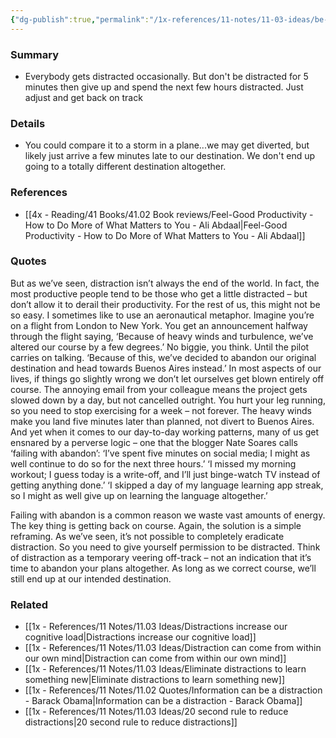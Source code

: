 ```yaml
---
{"dg-publish":true,"permalink":"/1x-references/11-notes/11-03-ideas/be-distracted-but-only-temporarily/","title":"Be distracted, but only temporarily","created":"2024-04-13T21:18:14.329+03:00","updated":"2024-04-13T21:36:16.084+03:00"}
---
```



### Summary
- Everybody gets distracted occasionally. But don't be distracted for 5 minutes then give up and spend the next few hours distracted. Just adjust and get back on track

### Details
- You could compare it to a storm in a plane...we may get diverted, but likely just arrive a few minutes late to our destination. We don't end up going to a totally different destination altogether.

### References
- [[4x - Reading/41 Books/41.02 Book reviews/Feel-Good Productivity - How to Do More of What Matters to You - Ali Abdaal\|Feel-Good Productivity - How to Do More of What Matters to You - Ali Abdaal]]

### Quotes
But as we’ve seen, distraction isn’t always the end of the world. In fact, the most productive people tend to be those who get a little distracted – but don’t allow it to derail their productivity. For the rest of us, this might not be so easy. I sometimes like to use an aeronautical metaphor. Imagine you’re on a flight from London to New York. You get an announcement halfway through the flight saying, ‘Because of heavy winds and turbulence, we’ve altered our course by a few degrees.’ No biggie, you think. Until the pilot carries on talking. ‘Because of this, we’ve decided to abandon our original destination and head towards Buenos Aires instead.’ In most aspects of our lives, if things go slightly wrong we don’t
let ourselves get blown entirely off course. The annoying email from your colleague means the project gets slowed down by a day, but not cancelled outright. You hurt your leg running, so you need to stop exercising for a week – not forever. The heavy winds make you land five minutes later than planned, not divert to Buenos Aires. And yet when it comes to our day-to-day working patterns, many of us get ensnared by a perverse logic – one that the blogger Nate Soares calls ‘failing with abandon’: ‘I’ve spent five minutes on social media; I might as well continue to do so for the next three hours.’ ‘I missed my morning workout; I guess today is a write-off, and I’ll just binge-watch TV instead of getting anything done.’ ‘I skipped a day of my language learning app streak, so I might as well give up on learning the language altogether.’

Failing with abandon is a common reason we waste vast amounts of energy. The key thing is getting back on course. Again, the solution is a simple reframing. As we’ve seen, it’s not
possible to completely eradicate distraction. So you need to give yourself permission to be distracted. Think of distraction as a temporary veering off-track – not an indication that it’s time to abandon your plans altogether. As long as we correct course, we’ll still end up at our intended destination.


### Related
- [[1x - References/11 Notes/11.03 Ideas/Distractions increase our cognitive load\|Distractions increase our cognitive load]]
- [[1x - References/11 Notes/11.03 Ideas/Distraction can come from within our own mind\|Distraction can come from within our own mind]]
- [[1x - References/11 Notes/11.03 Ideas/Eliminate distractions to learn something new\|Eliminate distractions to learn something new]]
- [[1x - References/11 Notes/11.02 Quotes/Information can be a distraction - Barack Obama\|Information can be a distraction - Barack Obama]]
- [[1x - References/11 Notes/11.03 Ideas/20 second rule to reduce distractions\|20 second rule to reduce distractions]]